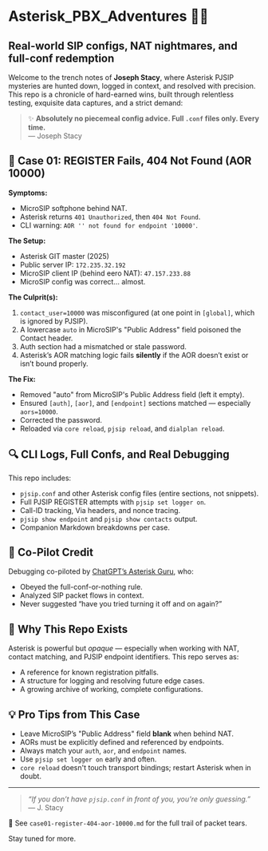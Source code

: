 # Asterisk_PBX_Adventures 🚧📞  
## Real-world SIP configs, NAT nightmares, and full-conf redemption

Welcome to the trench notes of **Joseph Stacy**, where Asterisk PJSIP mysteries are hunted down, logged in context, and resolved with precision. This repo is a chronicle of hard-earned wins, built through relentless testing, exquisite data captures, and a strict demand:

> ✨ **Absolutely no piecemeal config advice. Full `.conf` files only. Every time.**  
> — Joseph Stacy

## 📘 Case 01: REGISTER Fails, 404 Not Found (AOR 10000)

**Symptoms:**
- MicroSIP softphone behind NAT.
- Asterisk returns `401 Unauthorized`, then `404 Not Found`.
- CLI warning: `AOR '' not found for endpoint '10000'`.

**The Setup:**
- Asterisk GIT master (2025)
- Public server IP: `172.235.32.192`
- MicroSIP client IP (behind eero NAT): `47.157.233.88`
- MicroSIP config was correct... almost.

**The Culprit(s):**
1. `contact_user=10000` was misconfigured (at one point in `[global]`, which is ignored by PJSIP).
2. A lowercase `auto` in MicroSIP's "Public Address" field poisoned the Contact header.
3. Auth section had a mismatched or stale password.
4. Asterisk’s AOR matching logic fails **silently** if the AOR doesn’t exist or isn’t bound properly.

**The Fix:**
- Removed "auto" from MicroSIP's Public Address field (left it empty).
- Ensured `[auth]`, `[aor]`, and `[endpoint]` sections matched — especially `aors=10000`.
- Corrected the password.
- Reloaded via `core reload`, `pjsip reload`, and `dialplan reload`.

## 🔍 CLI Logs, Full Confs, and Real Debugging

This repo includes:
- `pjsip.conf` and other Asterisk config files (entire sections, not snippets).
- Full PJSIP REGISTER attempts with `pjsip set logger on`.
- Call-ID tracking, Via headers, and nonce tracing.
- `pjsip show endpoint` and `pjsip show contacts` output.
- Companion Markdown breakdowns per case.

## 🤖 Co-Pilot Credit

Debugging co-piloted by [ChatGPT’s Asterisk Guru](https://docs.asterisk.org), who:
- Obeyed the full-conf-or-nothing rule.
- Analyzed SIP packet flows in context.
- Never suggested “have you tried turning it off and on again?”

## 🔧 Why This Repo Exists

Asterisk is powerful but *opaque* — especially when working with NAT, contact matching, and PJSIP endpoint identifiers. This repo serves as:
- A reference for known registration pitfalls.
- A structure for logging and resolving future edge cases.
- A growing archive of working, complete configurations.

## 💡 Pro Tips from This Case

- Leave MicroSIP’s "Public Address" field **blank** when behind NAT.
- AORs must be explicitly defined and referenced by endpoints.
- Always match your `auth`, `aor`, and `endpoint` names.
- Use `pjsip set logger on` early and often.
- `core reload` doesn't touch transport bindings; restart Asterisk when in doubt.

---

> _“If you don’t have `pjsip.conf` in front of you, you’re only guessing.”_  
> — J. Stacy

📎 See `case01-register-404-aor-10000.md` for the full trail of packet tears.

Stay tuned for more.
